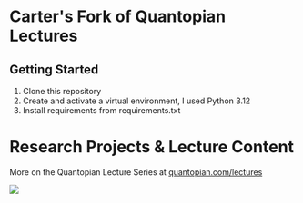 # Carter's Fork of Quantopian Lectures

## Getting Started

1. Clone this repository
2. Create and activate a virtual environment, I used Python 3.12
3. Install requirements from requirements.txt

**Research Projects & Lecture Content**
===================
More on the Quantopian Lecture Series at [quantopian.com/lectures](https://www.quantopian.com/lectures)

<a href="https://www.quantopian.com/lectures"><img src="http://i.imgur.com/KzPuAuJ.png"></a>

